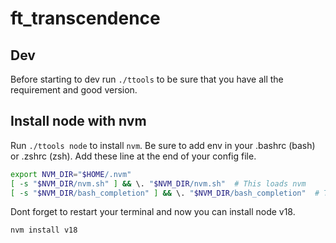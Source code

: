 # ft_transcendence

## Dev

Before starting to dev run `./ttools` to be sure that you have all the requirement and good version.

## Install node with nvm

Run `./ttools node` to install `nvm`.
Be sure to add env in your .bashrc (bash) or .zshrc (zsh). Add these line at the end of your config file.

```sh
export NVM_DIR="$HOME/.nvm"
[ -s "$NVM_DIR/nvm.sh" ] && \. "$NVM_DIR/nvm.sh"  # This loads nvm
[ -s "$NVM_DIR/bash_completion" ] && \. "$NVM_DIR/bash_completion"  # This loads nvm bash_completion
```

Dont forget to restart your terminal and now you can install node v18.
```sh
nvm install v18
```
